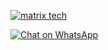 

[![matrix tech](https://readme-typing-svg.demolab.com?font=Anton&size=30&pause=998&color=008000&background=F7F2F20A&vCenter=true&random=false&width=465&lines=Hello+Everyone%F0%9F%91%8B!;thank+you+for+visiting+my+profile;I+am+LilTREV+admin+founder+of+this;project;and+creator+too;i'm+looking+forwad+for+your+feedback;love+you+💖+🫂+💕;you+can+always+reach+out+for+collaboration=on=projects)](https://github.com/Trevley)











[![Chat on WhatsApp](https://img.shields.io/badge/WhatsApp-Chat-green?logo=whatsapp)](https://wa.me/+254791850627) 
